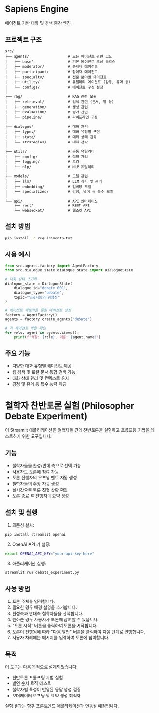 # Sapiens Engine

에이전트 기반 대화 및 검색 증강 엔진

## 프로젝트 구조

```
src/
├── agents/                  # 모든 에이전트 관련 코드
│   ├── base/                # 기본 에이전트 추상 클래스
│   ├── moderator/           # 중재자 에이전트
│   ├── participant/         # 참여자 에이전트
│   ├── specialty/           # 전문 분야별 에이전트
│   ├── utility/             # 유틸리티 에이전트 (감정, 유머 등)
│   └── configs/             # 에이전트 구성 설정
│
├── rag/                     # RAG 관련 모듈
│   ├── retrieval/           # 검색 관련 (문서, 웹 등)
│   ├── generation/          # 생성 관련
│   ├── evaluation/          # 평가 관련
│   └── pipeline/            # 파이프라인 구성
│
├── dialogue/                # 대화 관리
│   ├── types/               # 대화 유형별 구현
│   ├── state/               # 대화 상태 관리
│   └── strategies/          # 대화 전략
│
├── utils/                   # 공통 유틸리티
│   ├── config/              # 설정 관리
│   ├── logging/             # 로깅
│   └── nlp/                 # NLP 유틸리티
│
├── models/                  # 모델 관련
│   ├── llm/                 # LLM 래퍼 및 관리
│   ├── embedding/           # 임베딩 모델
│   └── specialized/         # 감정, 유머 등 특수 모델
│
└── api/                     # API 인터페이스
    ├── rest/                # REST API
    └── websocket/           # 웹소켓 API
```

## 설치 방법

```bash
pip install -r requirements.txt
```

## 사용 예시

```python
from src.agents.factory import AgentFactory
from src.dialogue.state.dialogue_state import DialogueState

# 대화 상태 초기화
dialogue_state = DialogueState(
    dialogue_id="debate_001",
    dialogue_type="debate",
    topic="인공지능의 위험성"
)

# 에이전트 팩토리를 통한 에이전트 생성
factory = AgentFactory()
agents = factory.create_agents("debate")

# 각 에이전트 역할 확인
for role, agent in agents.items():
    print(f"역할: {role}, 이름: {agent.name}")
```

## 주요 기능

- 다양한 대화 유형별 에이전트 제공
- 웹 검색 및 로컬 문서 통합 검색 기능
- 대화 상태 관리 및 컨텍스트 유지
- 감정 및 유머 등 특수 능력 제공

# 철학자 찬반토론 실험 (Philosopher Debate Experiment)

이 Streamlit 애플리케이션은 철학자들 간의 찬반토론을 실험하고 프롬프팅 기법을 테스트하기 위한 도구입니다.

## 기능

- 철학자들을 찬성/반대 측으로 선택 가능
- 사용자도 토론에 참여 가능
- 토론 진행자의 오프닝 멘트 자동 생성
- 철학자들의 주장 자동 생성
- 실시간으로 토론 진행 상황 확인
- 토론 종료 후 진행자의 요약 생성

## 설치 및 실행

1. 의존성 설치:
```bash
pip install streamlit openai
```

2. OpenAI API 키 설정:
```bash
export OPENAI_API_KEY="your-api-key-here"
```

3. 애플리케이션 실행:
```bash
streamlit run debate_experiment.py
```

## 사용 방법

1. 토론 주제를 입력합니다.
2. 필요한 경우 배경 설명을 추가합니다.
3. 찬성측과 반대측 철학자들을 선택합니다.
4. 원하는 경우 사용자가 토론에 참여할 수 있습니다.
5. "토론 시작" 버튼을 클릭하여 토론을 시작합니다.
6. 토론이 진행됨에 따라 "다음 발언" 버튼을 클릭하여 다음 단계로 진행합니다.
7. 사용자 차례에는 메시지를 입력하여 토론에 참여합니다.

## 목적

이 도구는 다음 목적으로 설계되었습니다:
- 찬반토론 프롬프팅 기법 실험
- 발언 순서 로직 테스트
- 철학자별 특성이 반영된 응답 생성 검증
- 모더레이터 오프닝 및 요약 생성 최적화

실험 결과는 향후 프론트엔드 애플리케이션과 연동될 예정입니다. 